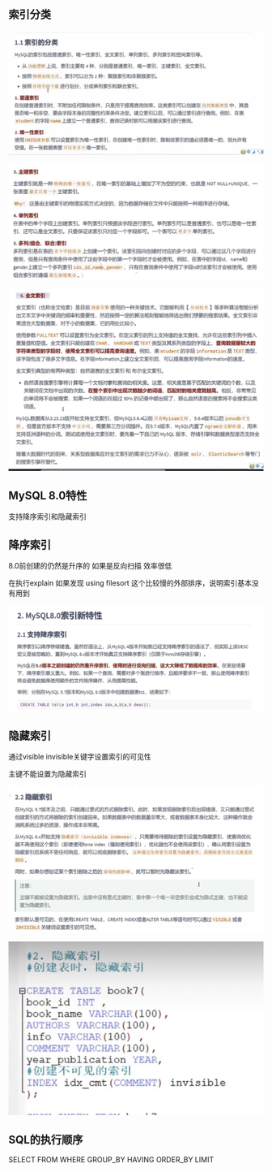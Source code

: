 索引分类
---

![img_112.png](img_112.png)

![img_113.png](img_113.png)

![img_114.png](img_114.png)

MySQL 8.0特性
---
支持降序索引和隐藏索引

降序索引
---

8.0前创建的仍然是升序的 如果是反向扫描 效率很低

在执行explain 如果发现 using filesort 这个比较慢的外部排序，说明索引基本没有用到

![img_116.png](img_116.png)

隐藏索引
---

通过visible invisible关键字设置索引的可见性

主键不能设置为隐藏索引

![img_115.png](img_115.png)

![img_117.png](img_117.png)


SQL的执行顺序
---
SELECT FROM WHERE GROUP_BY HAVING ORDER_BY LIMIT